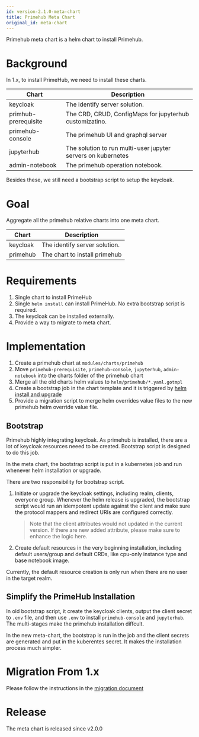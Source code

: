 ```yaml
---
id: version-2.1.0-meta-chart
title: Primehub Meta Chart
original_id: meta-chart
---
```


Primehub meta chart is a helm chart to install Primehub.

# Background

In 1.x, to install PrimeHub, we need to install these charts.

Chart | Description
--- | ---
keycloak | The identify server solution.
primhub-prerequisite | The CRD, CRUD, ConfigMaps for jupyterhub customizatino.
primehub-console | The primehub UI and graphql server
jupyterhub | The solution to run multi-user jupyter servers on kubernetes
admin-notebook | The primehub operation notebook.

Besides these, we still need a bootstrap script to setup the keycloak.

# Goal

Aggregate all the primehub relative charts into one meta chart.

Chart | Description
--- | ---
keycloak | The identify server solution.
primehub | The chart to install primehub


# Requirements

1. Single chart to install PrimeHub
1. Single `helm install` can install PrimeHub. No extra bootstrap script is required.
1. The keycloak can be installed externally. 
1. Provide a way to migrate to meta chart.


# Implementation
1. Create a primehub chart at `modules/charts/primehub`
2. Move `primehub-prerequisite`, `primehub-console`, `jupyterhub`, `admin-notebook` into the charts folder of the primehub chart
3. Merge all the old charts helm values to `helm/primehub/*.yaml.gotmpl`
4. Create a bootstrap job in the chart template and it is triggered by [helm install and upgrade](https://github.com/helm/helm/blob/master/docs/charts_hooks.md)
5. Provide a migration script to merge helm overrides value files to the new primehub helm override value file.

## Bootstrap
Primehub highly integrating keycloak. As primehub is installed, there are a lot of keycloak resources neeed to be created. Bootstrap script is designed to do this job.

In the meta chart, the bootstrap script is put in a kubernetes job and run whenever helm installation or upgrade. 

There are two responsibility for bootstrap script.

1. Initiate or upgrade the keycloak settings, including realm, clients, everyone group. Whenever the helm release is upgraded, the bootstrap script would run an idempotent update against the client and make sure the protocol mappers and redirect URIs are configured correctly. 

   > Note that the client attributes would not updated in the current version. If there are new added attribute, please make sure to enhance the logic here.
2. Create default resources in the very beginning installation, including default users/group and default CRDs, like cpu-only instance type and base notebook image.


Currently, the default resource creation is only run when there are no user in the target realm.

## Simplify the PrimeHub Installation

In old bootstrap script, it create the keycloak clients, output the client secret to `.env` file, and then use `.env` to install `primehub-console` and `jupyterhub`. The multi-stages make the primehub installation diffcult.

In the new meta-chart, the bootstrap is run in the job and the client secrets are generated and put in the kuberentes secret. It makes the installation process much simpler.

# Migration From 1.x
Please follow the instructions in the [migration document](modules/upgrade/migrate-v2.0/migrate-v2.0.md)


# Release

The meta chart is released since v2.0.0
